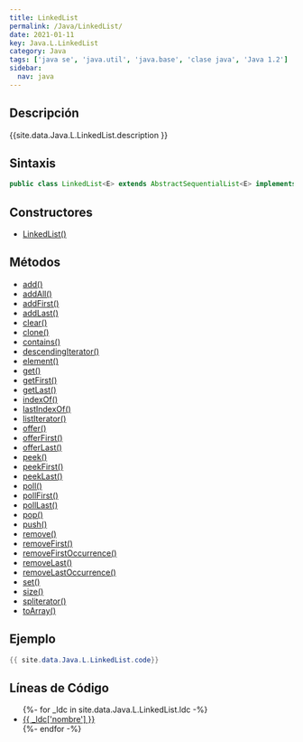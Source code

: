```yaml
---
title: LinkedList
permalink: /Java/LinkedList/
date: 2021-01-11
key: Java.L.LinkedList
category: Java
tags: ['java se', 'java.util', 'java.base', 'clase java', 'Java 1.2']
sidebar: 
  nav: java
---
```


## Descripción
{{site.data.Java.L.LinkedList.description }}

## Sintaxis
~~~java
public class LinkedList<E> extends AbstractSequentialList<E> implements List<E>, Deque<E>, Cloneable, Serializable
~~~

## Constructores
* [LinkedList()](/Java/LinkedList/LinkedList/)

## Métodos
* [add()](/Java/LinkedList/add)
* [addAll()](/Java/LinkedList/addAll)
* [addFirst()](/Java/LinkedList/addFirst)
* [addLast()](/Java/LinkedList/addLast)
* [clear()](/Java/LinkedList/clear)
* [clone()](/Java/LinkedList/clone)
* [contains()](/Java/LinkedList/contains)
* [descendingIterator()](/Java/LinkedList/descendingIterator)
* [element()](/Java/LinkedList/element)
* [get()](/Java/LinkedList/get)
* [getFirst()](/Java/LinkedList/getFirst)
* [getLast()](/Java/LinkedList/getLast)
* [indexOf()](/Java/LinkedList/indexOf)
* [lastIndexOf()](/Java/LinkedList/lastIndexOf)
* [listIterator()](/Java/LinkedList/listIterator)
* [offer()](/Java/LinkedList/offer)
* [offerFirst()](/Java/LinkedList/offerFirst)
* [offerLast()](/Java/LinkedList/offerLast)
* [peek()](/Java/LinkedList/peek)
* [peekFirst()](/Java/LinkedList/peekFirst)
* [peekLast()](/Java/LinkedList/peekLast)
* [poll()](/Java/LinkedList/poll)
* [pollFirst()](/Java/LinkedList/pollFirst)
* [pollLast()](/Java/LinkedList/pollLast)
* [pop()](/Java/LinkedList/pop)
* [push()](/Java/LinkedList/push)
* [remove()](/Java/LinkedList/remove)
* [removeFirst()](/Java/LinkedList/removeFirst)
* [removeFirstOccurrence()](/Java/LinkedList/removeFirstOccurrence)
* [removeLast()](/Java/LinkedList/removeLast)
* [removeLastOccurrence()](/Java/LinkedList/removeLastOccurrence)
* [set()](/Java/LinkedList/set)
* [size()](/Java/LinkedList/size)
* [spliterator()](/Java/LinkedList/spliterator)
* [toArray()](/Java/LinkedList/toArray)

## Ejemplo
~~~java
{{ site.data.Java.L.LinkedList.code}}
~~~

## Líneas de Código
<ul>
{%- for _ldc in site.data.Java.L.LinkedList.ldc -%}
   <li>
       <a href="{{_ldc['url'] }}">{{ _ldc['nombre'] }}</a>
   </li>
{%- endfor -%}
</ul>
